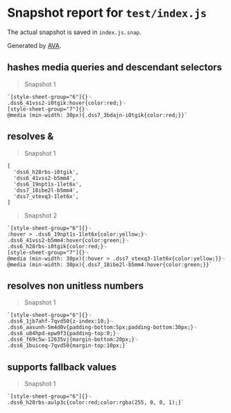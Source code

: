 # Snapshot report for `test/index.js`

The actual snapshot is saved in `index.js.snap`.

Generated by [AVA](https://ava.li).

## hashes media queries and descendant selectors

> Snapshot 1

    `[style-sheet-group="6"]{}␊
    .dss6_41vss2-i0tgik:hover{color:red;}␊
    [style-sheet-group="7"]{}␊
    @media (min-width: 30px){.dss7_3bdajn-i0tgik{color:red;}}`

## resolves &

> Snapshot 1

    [
      'dss6_h28rbs-i0tgik',
      'dss6_41vss2-b5mm4',
      'dss6_19npt1s-1let6x',
      'dss7_18ibe2l-b5mm4',
      'dss7_vtexq3-1let6x',
    ]

> Snapshot 2

    `[style-sheet-group="6"]{}␊
    :hover > .dss6_19npt1s-1let6x{color:yellow;}␊
    .dss6_41vss2-b5mm4:hover{color:green;}␊
    .dss6_h28rbs-i0tgik{color:red;}␊
    [style-sheet-group="7"]{}␊
    @media (min-width: 30px){:hover > .dss7_vtexq3-1let6x{color:yellow;}}␊
    @media (min-width: 30px){.dss7_18ibe2l-b5mm4:hover{color:green;}}`

## resolves non unitless numbers

> Snapshot 1

    `[style-sheet-group="6"]{}␊
    .dss6_1jb7ahf-7qvd50{z-index:10;}␊
    .dss6_aasunh-5m4d0v{padding-bottom:5px;padding-bottom:30px;}␊
    .dss6_u84hpd-epw9f3{padding-top:0;}␊
    .dss6_f69c5w-12635vj{margin-bottom:20px;}␊
    .dss6_1buiceq-7qvd50{margin-top:10px;}`

## supports fallback values

> Snapshot 1

    `[style-sheet-group="6"]{}␊
    .dss6_h28rbs-aulp3c{color:red;color:rgba(255, 0, 0, 1);}`
